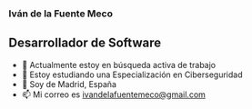 ### Iván de la Fuente Meco
## Desarrollador de Software

- 🔭 Actualmente estoy en búsqueda activa de trabajo
- 🌱 Estoy estudiando una Especialización en Ciberseguridad
- 💬 Soy de Madrid, España
- 📫 Mi correo es ivandelafuentemeco@gmail.com
